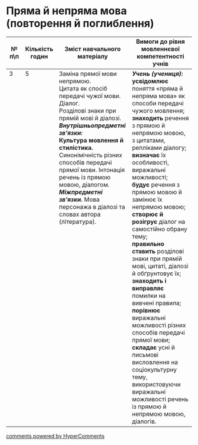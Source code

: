 <div id="hypercomments_widget" class="js-hypercomments-widget invisible"></div>

# Пряма й  непряма мова  (повторення й поглиблення)

<table>
  <tr>
    <td width="10%" align="center"><b>№ <br>п\п</br></b></td>
    <td width="5%" align="center"><b>Кількість годин</b></td>  
    <td width="40%" align="center"><b>Зміст навчального матеріалу</b></td>
    <td width="45%" align="center"><b>Вимоги до рівня мовленнєвої компетентності учнів</b></td>
  </tr>
<tbody>
  <tr>
<td width="10%" style="vertical-align:top !important;">3</td>
<td width="5%" style="vertical-align:top !important;">5</td>
    <td width="40%" style="vertical-align:top !important;">
Заміна прямої мови непрямою.<br>
Цитата як спосіб передачі чужої мови. <br>
Діалог. <br>
Розділові знаки при прямій мові й діалозі.<br>
<b><i>Внутрішньопредметні зв’язки:</i></b><br>
<b>Культура мовлення й стилістика.</b> Синонімічність різних способів передачі прямої мови. Інтонація речень із прямою мовою, діалогом.<br>
<b><i>Міжпредметні зв’язки.</i></b>  Мова персонажа в діалозі та словах автора (література).
</td>
    <td width="45%" style="vertical-align:top !important;">
<i><b>Учень (учениця):</b></i><br>
<b>усвідомлює</b> поняття «пряма й непряма мова» як способи передачі чужого мовлення;<br>
<b>знаходить</b> речення з прямою й непрямою мовою, з цитатами, репліками діалогу;<br>
<b>визначає</b>  їх особливості, виражальні можливості;<br>
<b>будує</b> речення з прямою мовою й замінює їх непрямою мовою;<br>
<b>створює й розігрує</b> діалог на самостійно обрану тему;<br>
<b>правильно ставить</b>  розділові знаки при прямій мові, цитаті, діалозі й обґрунтовує їх;<br>
<b>знаходить і виправляє</b> помилки на вивчені правила; <br>
<b>порівнює</b>  виражальні можливості різних способів передачі прямої мови;<br>
<b>складає</b> усні й письмові висловлення на соціокультурну тему, використовуючи виражальні можливості речень із прямою й непрямою мовою,  діалогів.</td>
  </tr>
</tbody>
</table>

<div class="js-hypercomments-container">
<a href="http://hypercomments.com" class="hc-link" title="comments widget">comments powered by HyperComments</a>
</div>